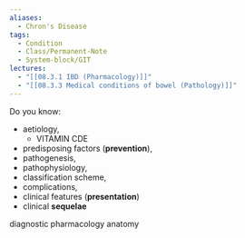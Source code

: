 ```yaml
---
aliases:
  - Chron's Disease
tags:
  - Condition
  - Class/Permanent-Note
  - System-block/GIT
lectures:
  - "[[08.3.1 IBD (Pharmacology)]]"
  - "[[08.3.3 Medical conditions of bowel (Pathology)]]"
---
```


Do you know:
- aetiology, 
	- VITAMIN CDE
- predisposing factors (**prevention**), 
- pathogenesis, 
- pathophysiology, 
- classification scheme, 
- complications, 
- clinical features (**presentation**)
- clinical **sequelae**

diagnostic
pharmacology
anatomy



